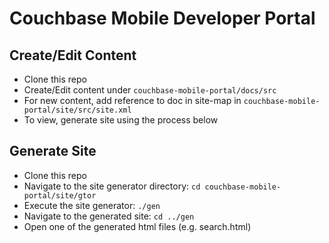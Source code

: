 Couchbase Mobile Developer Portal
=================================

Create/Edit Content
-------------------
- Clone this repo
- Create/Edit content under `couchbase-mobile-portal/docs/src`
- For new content, add reference to doc in site-map in `couchbase-mobile-portal/site/src/site.xml`
- To view, generate site using the process below

Generate Site
-------------
- Clone this repo
- Navigate to the site generator directory:  `cd couchbase-mobile-portal/site/gtor`
- Execute the site generator:  `./gen`
- Navigate to the generated site:  `cd ../gen`
- Open one of the generated html files (e.g. search.html)
